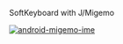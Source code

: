 SoftKeyboard with J/Migemo

[![android-migemo-ime](http://img.youtube.com/vi/T93Py8bco_o/0.jpg)](http://www.youtube.com/watch?v=T93Py8bco_o)
